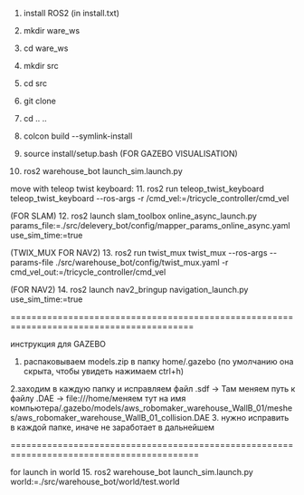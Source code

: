 1. install ROS2    (in install.txt)

2. mkdir ware_ws

3. cd ware_ws

4. mkdir src

5. cd src

6. git clone

7. cd .. ..

8. colcon build --symlink-install

9. source install/setup.bash
(FOR GAZEBO VISUALISATION)
10. ros2 warehouse_bot launch_sim.launch.py 

move with teleop twist keyboard:
11.  ros2 run teleop_twist_keyboard teleop_twist_keyboard --ros-args -r /cmd_vel:=/tricycle_controller/cmd_vel

(FOR SLAM)
12. ros2 launch slam_toolbox online_async_launch.py params_file:=./src/delevery_bot/config/mapper_params_online_async.yaml use_sim_time:=true 

(TWIX_MUX FOR NAV2)
13. ros2 run twist_mux twist_mux --ros-args --params-file ./src/warehouse_bot/config/twist_mux.yaml -r cmd_vel_out:=/tricycle_controller/cmd_vel 

(FOR NAV2)
14. ros2 launch nav2_bringup navigation_launch.py use_sim_time:=true





=========================================================================================

инструкция для GAZEBO 

1. распаковываем models.zip в папку home/.gazebo (по умолчанию она скрыта, чтобы увидеть нажимаем ctrl+h)

2.заходим в каждую папку и исправляем файл .sdf -> Там меняем путь к файлу  .DAE -> <uri>file:///home/меняем тут на имя компьютера/.gazebo/models/aws_robomaker_warehouse_WallB_01/meshes/aws_robomaker_warehouse_WallB_01_collision.DAE</uri>
3. нужно исправить в каждой папке, иначе не заработает в дальнейшем


==========================================================================================


for launch in world
15. ros2 warehouse_bot launch_sim.launch.py world:=./src/warehouse_bot/world/test.world
